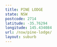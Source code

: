 ```yaml
---
title: PINE LODGE
state: NSW
postcode: 2714
latitude: -35.76294
longitude: 145.434084
url: /nsw/pine-lodge/
layout: suburb
---
```

